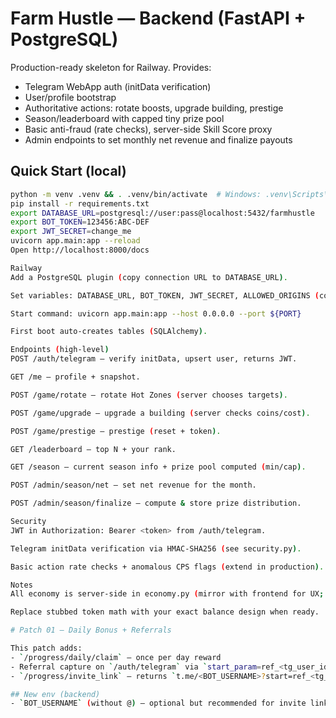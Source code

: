# Farm Hustle — Backend (FastAPI + PostgreSQL)

Production-ready skeleton for Railway. Provides:

- Telegram WebApp auth (initData verification)
- User/profile bootstrap
- Authoritative actions: rotate boosts, upgrade building, prestige
- Season/leaderboard with capped tiny prize pool
- Basic anti-fraud (rate checks), server-side Skill Score proxy
- Admin endpoints to set monthly net revenue and finalize payouts

## Quick Start (local)

```bash
python -m venv .venv && . .venv/bin/activate  # Windows: .venv\Scripts\activate
pip install -r requirements.txt
export DATABASE_URL=postgresql://user:pass@localhost:5432/farmhustle
export BOT_TOKEN=123456:ABC-DEF
export JWT_SECRET=change_me
uvicorn app.main:app --reload
Open http://localhost:8000/docs

Railway
Add a PostgreSQL plugin (copy connection URL to DATABASE_URL).

Set variables: DATABASE_URL, BOT_TOKEN, JWT_SECRET, ALLOWED_ORIGINS (comma-separated).

Start command: uvicorn app.main:app --host 0.0.0.0 --port ${PORT}

First boot auto-creates tables (SQLAlchemy).

Endpoints (high-level)
POST /auth/telegram — verify initData, upsert user, returns JWT.

GET /me — profile + snapshot.

POST /game/rotate — rotate Hot Zones (server chooses targets).

POST /game/upgrade — upgrade a building (server checks coins/cost).

POST /game/prestige — prestige (reset + token).

GET /leaderboard — top N + your rank.

GET /season — current season info + prize pool computed (min/cap).

POST /admin/season/net — set net revenue for the month.

POST /admin/season/finalize — compute & store prize distribution.

Security
JWT in Authorization: Bearer <token> from /auth/telegram.

Telegram initData verification via HMAC-SHA256 (see security.py).

Basic action rate checks + anomalous CPS flags (extend in production).

Notes
All economy is server-side in economy.py (mirror with frontend for UX; server is authoritative).

Replace stubbed token math with your exact balance design when ready.

# Patch 01 — Daily Bonus + Referrals

This patch adds:
- `/progress/daily/claim` — once per day reward
- Referral capture on `/auth/telegram` via `start_param=ref_<tg_user_id>`
- `/progress/invite_link` — returns `t.me/<BOT_USERNAME>?start=ref_<tg_user_id>` if `BOT_USERNAME` is set

## New env (backend)
- `BOT_USERNAME` (without @) — optional but recommended for invite links.
```
